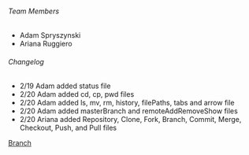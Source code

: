 
###### Team Members
* Adam Spryszynski
* Ariana Ruggiero

###### Changelog
* 2/19 Adam added status file
* 2/20 Adam added cd, cp, pwd files
* 2/20 Adam added ls, mv, rm, history, filePaths, tabs and arrow file
* 2/20 Adam added masterBranch and remoteAddRemoveShow files
* 2/20 Ariana added Repository, Clone, Fork, Branch, Commit, Merge, Checkout, Push, and Pull files


[Branch](https://github.com/as2569/IS601-Forks/blob/master/Branch.txt)
